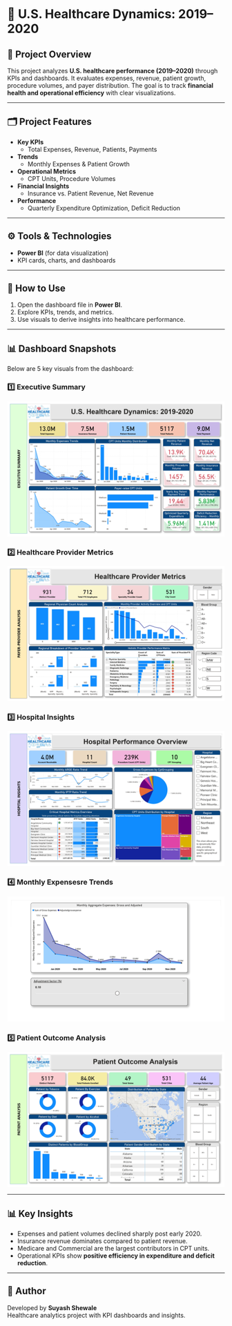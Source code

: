 # 🏥 U.S. Healthcare Dynamics: 2019–2020

## 📌 Project Overview
This project analyzes **U.S. healthcare performance (2019–2020)** through KPIs and dashboards. It evaluates expenses, revenue, patient growth, procedure volumes, and payer distribution. The goal is to track **financial health and operational efficiency** with clear visualizations.

---

## 🗂️ Project Features
- **Key KPIs**
  - Total Expenses, Revenue, Patients, Payments  
- **Trends**
  - Monthly Expenses & Patient Growth  
- **Operational Metrics**
  - CPT Units, Procedure Volumes  
- **Financial Insights**
  - Insurance vs. Patient Revenue, Net Revenue  
- **Performance**
  - Quarterly Expenditure Optimization, Deficit Reduction  

---

## ⚙️ Tools & Technologies
- **Power BI** (for data visualization)  
- KPI cards, charts, and dashboards  

---

## 🚀 How to Use
1. Open the dashboard file in **Power BI**.  
2. Explore KPIs, trends, and metrics.  
3. Use visuals to derive insights into healthcare performance.  

---

## 📊 Dashboard Snapshots
Below are 5 key visuals from the dashboard:

### 1️⃣ Executive Summary
![Executive Summary](executive_summary.jpg)

### 2️⃣ Healthcare Provider Metrics
![Healthcare Provider Metrics](healthcare_provider_metrics.jpg)

### 3️⃣ Hospital Insights
![Hospital Insights](hospital_insights.jpg)

### 4️⃣ Monthly Expensesre Trends
![Monthly Expensesre Trends](monthly_expenses_trends.jpg)

### 5️⃣ Patient Outcome Analysis
![Patient Outcome Analysis](patient_outcome_analysis.jpg)

---

## 📊 Key Insights
- Expenses and patient volumes declined sharply post early 2020.  
- Insurance revenue dominates compared to patient revenue.  
- Medicare and Commercial are the largest contributors in CPT units.  
- Operational KPIs show **positive efficiency in expenditure and deficit reduction**.  

---

## 📝 Author
Developed by **Suyash Shewale**  
Healthcare analytics project with KPI dashboards and insights.

